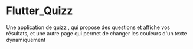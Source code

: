 # Flutter_Quizz
Une application de quizz , qui propose des questions et affiche vos résultats, et une autre page qui permet de changer les couleurs d'un texte dynamiquement
